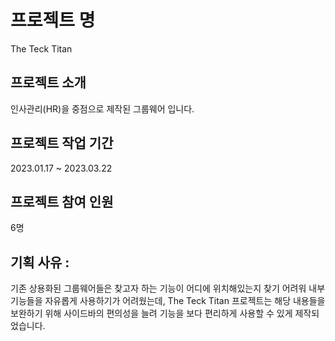 # 프로젝트 명
The Teck Titan

## 프로젝트 소개
인사관리(HR)을 중점으로 제작된 그룹웨어 입니다.

## 프로젝트 작업 기간
2023.01.17 ~ 2023.03.22

## 프로젝트 참여 인원
6명

## 기획 사유 : 
기존 상용화된 그룹웨어들은 찾고자 하는 기능이 어디에 위치해있는지 찾기 어려워 내부 기능들을 자유롭게 사용하기가 어려웠는데,
The Teck Titan 프로젝트는 해당 내용들을 보완하기 위해 사이드바의 편의성을 늘려 기능을 보다 편리하게 사용할 수 있게 제작되었습니다.
